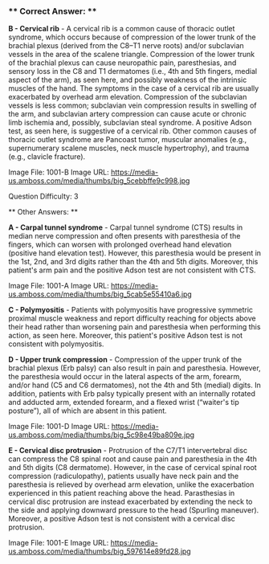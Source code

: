### ** Correct Answer: **

**B - Cervical rib** - A cervical rib is a common cause of thoracic outlet syndrome, which occurs because of compression of the lower trunk of the brachial plexus (derived from the C8–T1 nerve roots) and/or subclavian vessels in the area of the scalene triangle. Compression of the lower trunk of the brachial plexus can cause neuropathic pain, paresthesias, and sensory loss in the C8 and T1 dermatomes (i.e., 4th and 5th fingers, medial aspect of the arm), as seen here, and possibly weakness of the intrinsic muscles of the hand. The symptoms in the case of a cervical rib are usually exacerbated by overhead arm elevation. Compression of the subclavian vessels is less common; subclavian vein compression results in swelling of the arm, and subclavian artery compression can cause acute or chronic limb ischemia and, possibly, subclavian steal syndrome. A positive Adson test, as seen here, is suggestive of a cervical rib. Other common causes of thoracic outlet syndrome are Pancoast tumor, muscular anomalies (e.g., supernumerary scalene muscles, neck muscle hypertrophy), and trauma (e.g., clavicle fracture).

Image File: 1001-B
Image URL: https://media-us.amboss.com/media/thumbs/big_5cebbffe9c998.jpg

Question Difficulty: 3

** Other Answers: **

**A - Carpal tunnel syndrome** - Carpal tunnel syndrome (CTS) results in median nerve compression and often presents with paresthesia of the fingers, which can worsen with prolonged overhead hand elevation (positive hand elevation test). However, this paresthesia would be present in the 1st, 2nd, and 3rd digits rather than the 4th and 5th digits. Moreover, this patient's arm pain and the positive Adson test are not consistent with CTS.

Image File: 1001-A
Image URL: https://media-us.amboss.com/media/thumbs/big_5cab5e55410a6.jpg

**C - Polymyositis** - Patients with polymyositis have progressive symmetric proximal muscle weakness and report difficulty reaching for objects above their head rather than worsening pain and paresthesia when performing this action, as seen here. Moreover, this patient's positive Adson test is not consistent with polymyositis.

**D - Upper trunk compression** - Compression of the upper trunk of the brachial plexus (Erb palsy) can also result in pain and paresthesia. However, the paresthesia would occur in the lateral aspects of the arm, forearm, and/or hand (C5 and C6 dermatomes), not the 4th and 5th (medial) digits. In addition, patients with Erb palsy typically present with an internally rotated and adducted arm, extended forearm, and a flexed wrist (“waiter's tip posture”), all of which are absent in this patient.

Image File: 1001-D
Image URL: https://media-us.amboss.com/media/thumbs/big_5c98e49ba809e.jpg

**E - Cervical disc protrusion** - Protrusion of the C7/T1 intervertebral disc can compress the C8 spinal root and cause pain and paresthesia in the 4th and 5th digits (C8 dermatome). However, in the case of cervical spinal root compression (radiculopathy), patients usually have neck pain and the paresthesia is relieved by overhead arm elevation, unlike the exacerbation experienced in this patient reaching above the head. Parasthesias in cervical disc protrusion are instead exacerbated by extending the neck to the side and applying downward pressure to the head (Spurling maneuver). Moreover, a positive Adson test is not consistent with a cervical disc protrusion.

Image File: 1001-E
Image URL: https://media-us.amboss.com/media/thumbs/big_597614e89fd28.jpg

